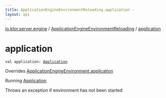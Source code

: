 ```yaml
---
title: ApplicationEngineEnvironmentReloading.application - 
layout: api
---
```


<div class='api-docs-breadcrumbs'><a href="../index.html">io.ktor.server.engine</a> / <a href="index.html">ApplicationEngineEnvironmentReloading</a> / <a href="./application.html">application</a></div>

# application

<div class="signature"><code><span class="keyword">val </span><span class="identifier">application</span><span class="symbol">: </span><a href="../../io.ktor.application/-application/index.html"><span class="identifier">Application</span></a></code></div>

Overrides <a href="../-application-engine-environment/application.html">ApplicationEngineEnvironment.application</a>

Running <a href="../../io.ktor.application/-application/index.html">Application</a>

Throws an exception if environment has not been started

